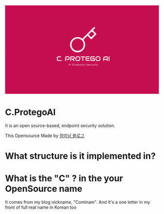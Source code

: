 ![initial](https://github.com/lastime1650/C.ProtegoAI/blob/main/Images/main_logo.png)

# C.ProtegoAI
It is an open source-based, endpoint security solution. 

This Opensource Made by [컴미남 블로그](https://blog.naver.com/lastime1650)

# What structure is it implemented in?

# What is the "C" ? in the your OpenSource name

It comes from my blog nickname, "Cominam". And It's a one letter in my front of full real name in Korean too
